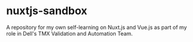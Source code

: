 # nuxtjs-sandbox
A repository for my own self-learning on Nuxt.js and Vue.js as part of my role in Dell's TMX Validation and Automation Team.
